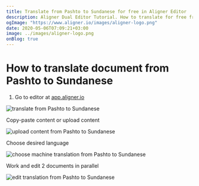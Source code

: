 ```yaml
---
title: Translate from Pashto to Sundanese for free in Aligner Editor
description: Aligner Dual Editor Tutorial. How to translate for free from Pashto to Sundanese. Aligner is multilingual document management platform. 
ogImage: "https://www.aligner.io/images/aligner-logo.png"
date: 2020-05-06T07:09:21+03:00
image: ../images/aligner-logo.png
onBlog: true
---
```


# How to translate document from Pashto to Sundanese

1. Go to editor at [app.aligner.io](https://app.aligner.io "Aligner App web page")

![translate from Pashto to Sundanese](../aligner-blank-editor.png "translate from Pashto to Sundanese")

Copy-paste content or upload content

![upload content from Pashto to Sundanese](../aligner-uploaded-document.png "upload content from Pashto to Sundanese")

Choose desired language

![choose machine translation from Pashto to Sundanese](../aligner-language-dropdown.png "choose machine translation from Pashto to Sundanese")

Work and edit 2 documents in parallel

![edit translation from Pashto to Sundanese](../aligner-double-sitded-editor.png "edit translation from Pashto to Sundanese")

